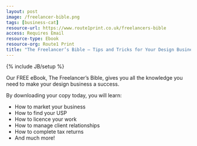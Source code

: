 ```yaml
---
layout: post
image: /freelancer-bible.png
tags: [business-cat]
resource-url: https://www.route1print.co.uk/freelancers-bible
access: Requires Email
resource-type: Ebook
resource-org: Route1 Print
title: "The Freelancer’s Bible – Tips and Tricks for Your Design Business"
---
```

{% include JB/setup %}

Our FREE eBook, The Freelancer’s Bible, gives you all the knowledge you need to make your design business a success.

By downloading your copy today, you will learn:

- How to market your business
- How to find your USP
- How to licence your work
- How to manage client relationships
- How to complete tax returns
- And much more!
